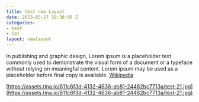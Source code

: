 ```yaml
---
title: test new Layout
date: 2023-03-27 18:30:00 Z
categories:
- test
- Cat
layout: newlayout
---
```


In publishing and graphic design, Lorem ipsum is a placeholder text commonly used to demonstrate the visual form of a document or a typeface without relying on meaningful content. Lorem ipsum may be used as a placeholder before final copy is available. [Wikipedia](https://en.wikipedia.org/wiki/Lorem_ipsum)

[https://assets.tina.io/611c6f3d-4132-4636-ab81-24482bc7713a/test-21.jpg](https://assets.tina.io/611c6f3d-4132-4636-ab81-24482bc7713a/test-21.jpg)
